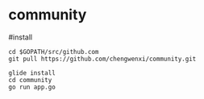 # community

#install

```
cd $GOPATH/src/github.com
git pull https://github.com/chengwenxi/community.git

glide install
cd community
go run app.go
```
